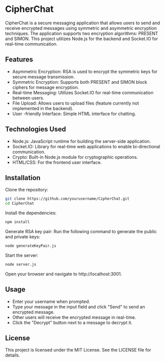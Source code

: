 # CipherChat

CipherChat is a secure messaging application that allows users to send and receive encrypted messages using symmetric and asymmetric encryption techniques. The application supports two encryption algorithms: PRESENT and SIMON. This project utilizes Node.js for the backend and Socket.IO for real-time communication.

## Features
* Asymmetric Encryption: RSA is used to encrypt the symmetric keys for secure message transmission.
* Symmetric Encryption: Supports both PRESENT and SIMON block ciphers for message encryption.
* Real-time Messaging: Utilizes Socket.IO for real-time communication between users.
* File Upload: Allows users to upload files (feature currently not implemented in the backend).
* User -friendly Interface: Simple HTML interface for chatting.

## Technologies Used
* Node.js: JavaScript runtime for building the server-side application.
* Socket.IO: Library for real-time web applications to enable bi-directional communication.
* Crypto: Built-in Node.js module for cryptographic operations.
* HTML/CSS: For the frontend user interface.

## Installation

Clone the repository:

```bash
git clone https://github.com/yourusername/CipherChat.git
cd CipherChat
```

Install the dependencies:

```bash
npm install
```

Generate RSA key pair:
Run the following command to generate the public and private keys:

```bash
node generateKeyPair.js
```

Start the server:

```bash
node server.js
```

Open your browser and navigate to http://localhost:3001.

## Usage
- Enter your username when prompted.
- Type your message in the input field and click "Send" to send an encrypted message.
- Other users will receive the encrypted message in real-time.
- Click the "Decrypt" button next to a message to decrypt it.

## License
This project is licensed under the MIT License. See the LICENSE file for details.
